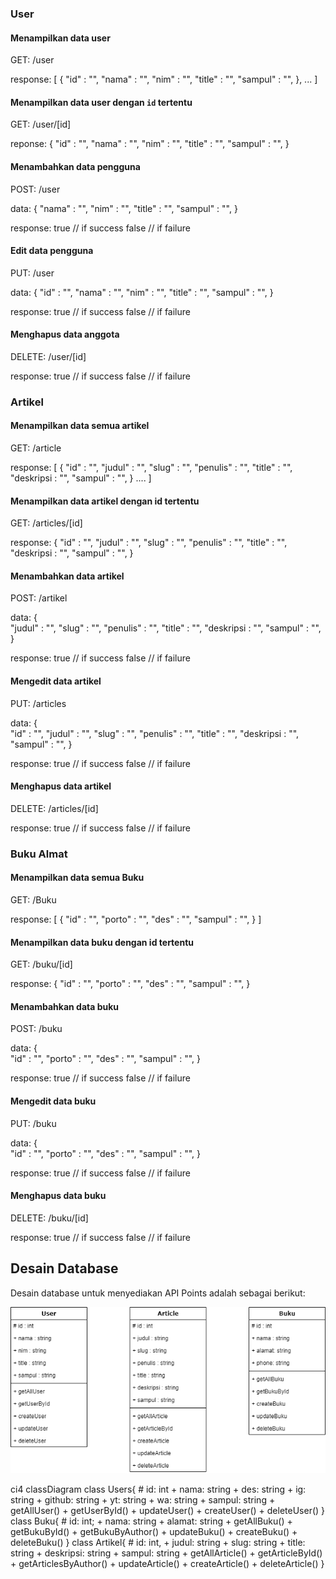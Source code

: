 ### User

#### Menampilkan data user


GET: /user

response:
[
    {
        "id"            : "",
        "nama"          : "",
        "nim"           : "",
        "title"         : "",
        "sampul"        : "",
    },
    ...
]


#### Menampilkan data user dengan `id` tertentu


GET: /user/[id]

reponse:
{
        "id"            : "",
        "nama"          : "",
        "nim"           : "",
        "title"         : "",
        "sampul"        : "",
}


#### Menambahkan data pengguna


POST: /user

data:
{
        "nama"          : "",
        "nim"           : "",
        "title"         : "",
        "sampul"        : "",
}

response:
true    // if success
false   // if failure


#### Edit data pengguna


PUT: /user

data:
{
        "id"            : "",
        "nama"          : "",
        "nim"           : "",
        "title"         : "",
        "sampul"        : "",
}

response:
true    // if success
false   // if failure



#### Menghapus data anggota


DELETE: /user/[id]

response:
true    // if success
false   // if failure


### Artikel

#### Menampilkan data semua artikel


GET: /article

response:
[
    {
        "id"            : "",
        "judul"         : "",
        "slug"          : "",
        "penulis"       : "",
        "title"         : "",
        "deskripsi      : "",
        "sampul"        : "",
    }
    ....
]


#### Menampilkan data artikel dengan id  tertentu


GET: /articles/[id]

response:
{
        "id"            : "",
        "judul"         : "",
        "slug"          : "",
        "penulis"       : "",
        "title"         : "",
        "deskripsi      : "",
        "sampul"        : "",
}


#### Menambahkan data artikel


POST: /artikel

data:
{       
        "judul"         : "",
        "slug"          : "",
        "penulis"       : "",
        "title"         : "",
        "deskripsi      : "",
        "sampul"        : "",
}

response:
true    // if success
false   // if failure


#### Mengedit data artikel


PUT: /articles

data:
{      
        "id"            : "",
        "judul"         : "",
        "slug"          : "",
        "penulis"       : "",
        "title"         : "",
        "deskripsi      : "",
        "sampul"        : "",
}

response:
true    // if success
false   // if failure


#### Menghapus data artikel


DELETE: /articles/[id]

response:
true    // if success
false   // if failure



### Buku Almat

#### Menampilkan data semua Buku


GET: /Buku

response:
[
    {
        "id"            : "",
        "porto"         : "",
        "des"           : "",
        "sampul"        : "",
    }
]


#### Menampilkan data buku dengan id  tertentu


GET: /buku/[id]

response:
{
        "id"            : "",
        "porto"         : "",
        "des"           : "",
        "sampul"        : "",
}


#### Menambahkan data buku


POST: /buku

data:
{       
        "id"            : "",
        "porto"         : "",
        "des"           : "",
        "sampul"        : "",
}

response:
true    // if success
false   // if failure


#### Mengedit data buku


PUT: /buku

data:
{      
        "id"            : "",
        "porto"         : "",
        "des"           : "",
        "sampul"        : "",
}

response:
true    // if success
false   // if failure


#### Menghapus data buku


DELETE: /buku/[id]

response:
true    // if success
false   // if failure






## Desain Database

Desain database untuk menyediakan API Points adalah sebagai berikut:

![Desain database API](https://github.com/Zaydanaymar/tekweb2022/blob/main/api.drawio.png)

ci4
classDiagram
    class Users{
        # id: int
        + nama: string
        + des: string
        + ig: string
        + github: string
        + yt: string
        + wa: string
        + sampul: string
        + getAllUser()
        + getUserById()
        + updateUser()
        + createUser()
        + deleteUser()
    }
    class Buku{
        # id: int;
        + nama: string
        + alamat: string
        + getAllBuku()
        + getBukuById()
        + getBukuByAuthor()
        + updateBuku()
        + createBuku()
        + deleteBuku()
    }
    class Artikel{
        # id: int,
        + judul: string
        + slug: string
        + title: string
        + deskripsi: string
        + sampul: string
        + getAllArticle()
        + getArticleById()
        + getArticlesByAuthor()
        + updateArticle()
        + createArticle()
        + deleteArticle()
    }
